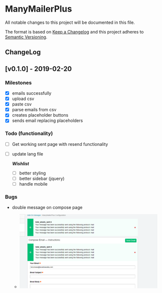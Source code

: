 # ManyMailerPlus

All notable changes to this project will be documented in this file.

The format is based on [Keep a Changelog](https://keepachangelog.com/) and this project adheres to [Semantic Versioning](https://semver.org/).

## ChangeLog

## [v0.1.0] - 2019-02-20

### Milestones

- [x] emails successfully
- [x] upload csv
- [x] paste csv
- [x] parse emails from csv
- [x] creates placeholder buttons
- [x] sends email replacing placeholders

### Todo (functionality)

- [ ] Get working sent page with resend functionality
- [ ] update lang file

  ***Wishlist***
  
  - [ ] better styling
  - [ ] better sidebar (jquery)
  - [ ] handle mobile

### Bugs

- double message on compose page

  - ![Double Message](./images/double_messages.png)

